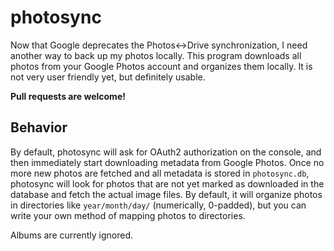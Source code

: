 # photosync

Now that Google deprecates the Photos<->Drive synchronization, I need another way to back up my photos locally. This
program downloads all photos from your Google Photos account and organizes them locally. It is not very user friendly
yet, but definitely usable.

**Pull requests are welcome!**

## Behavior

By default, photosync will ask for OAuth2 authorization on the console, and then immediately start downloading metadata
from Google Photos. Once no more new photos are fetched and all metadata is stored in `photosync.db`, photosync will
look for photos that are not yet marked as downloaded in the database and fetch the actual image files. By default, it
will organize photos in directories like `year/month/day/` (numerically, 0-padded), but you can write your own method of
mapping photos to directories.

Albums are currently ignored.
